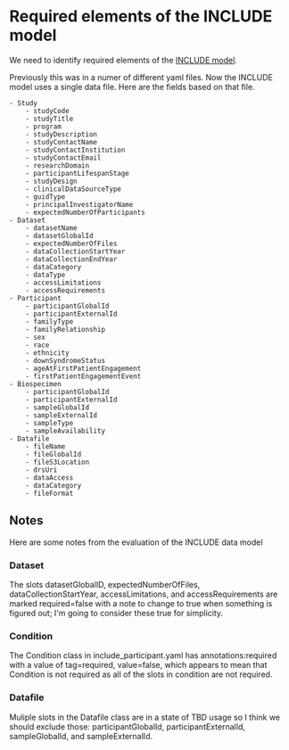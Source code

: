 # Required elements of the INCLUDE model

We need to identify required elements of the [INCLUDE model](https://github.com/include-dcc/include-linkml).

Previously this was in a numer of different yaml files. Now the INCLUDE model uses a single data file. Here are the fields based on that file.

    - Study
        - studyCode
        - studyTitle
        - program
        - studyDescription
        - studyContactName
        - studyContactInstitution
        - studyContactEmail
        - researchDomain
        - participantLifespanStage
        - studyDesign
        - clinicalDataSourceType
        - guidType
        - principalInvestigatorName
        - expectedNumberOfParticipants
    - Dataset
        - datasetName
        - datasetGlobalId
        - expectedNumberOfFiles
        - dataCollectionStartYear
        - dataCollectionEndYear
        - dataCategory
        - dataType
        - accessLimitations
        - accessRequirements
    - Participant
        - participantGlobalId
        - participantExternalId
        - familyType
        - familyRelationship
        - sex
        - race
        - ethnicity
        - downSyndromeStatus
        - ageAtFirstPatientEngagement
        - firstPatientEngagementEvent
    - Biospecimen
        - participantGlobalId
        - participantExternalId    
        - sampleGlobalId
        - sampleExternalId
        - sampleType
        - sampleAvailability
    - Datafile
        - fileName
        - fileGlobalId
        - fileS3Location
        - drsUri
        - dataAccess
        - dataCategory
        - fileFormat


 ## Notes
 Here are some notes from the evaluation of the INCLUDE data model

 ### Dataset
 The slots datasetGlobalID, expectedNumberOfFiles, dataCollectionStartYear, accessLimitations, and accessRequirements are marked required=false with a note to change to true when something is figured out; I'm going to consider these true for simplicity.

 ### Condition
The Condition class in include_participant.yaml has annotations:required with a value of tag=required, value=false, which appears to mean that Condition is not required as all of the slots in condition are not required.

### Datafile
Muliple slots in the Datafile class are in a state of TBD usage so I think we should exclude those: participantGlobalId, participantExternalId, sampleGlobalId, and sampleExternalId.

